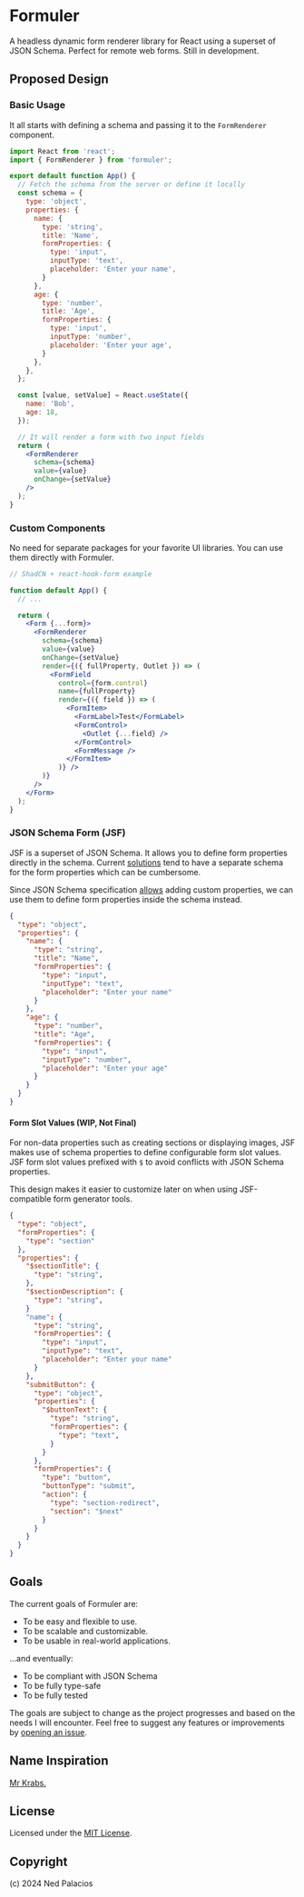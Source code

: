 # Formuler

A headless dynamic form renderer library for React using a superset of JSON Schema.
Perfect for remote web forms. Still in development.

## Proposed Design
### Basic Usage
It all starts with defining a schema and passing it to the `FormRenderer` component.

```jsx
import React from 'react';
import { FormRenderer } from 'formuler';

export default function App() {
  // Fetch the schema from the server or define it locally
  const schema = {
    type: 'object',
    properties: {
      name: {
        type: 'string',
        title: 'Name',
        formProperties: {
          type: 'input',
          inputType: 'text',
          placeholder: 'Enter your name',
        }
      },
      age: {
        type: 'number',
        title: 'Age',
        formProperties: {
          type: 'input',
          inputType: 'number',
          placeholder: 'Enter your age',
        }
      },
    },
  };

  const [value, setValue] = React.useState({
    name: 'Bob',
    age: 18,
  });

  // It will render a form with two input fields
  return (
    <FormRenderer
      schema={schema}
      value={value}
      onChange={setValue}
    />
  );
}
```

### Custom Components
No need for separate packages for your favorite UI libraries. You can use them directly with Formuler.

```jsx
// ShadCN + react-hook-form example

function default App() {
  // ...

  return (
    <Form {...form}>
      <FormRenderer
        schema={schema}
        value={value}
        onChange={setValue}
        render={({ fullProperty, Outlet }) => (
          <FormField
            control={form.control}
            name={fullProperty}
            render={({ field }) => (
              <FormItem>
                <FormLabel>Test</FormLabel>
                <FormControl>
                  <Outlet {...field} />
                </FormControl>
                <FormMessage />
              </FormItem>
            )} />
        )}
      />
    </Form>
  );
}
```

### JSON Schema Form (JSF)
JSF is a superset of JSON Schema. It allows you to define form properties directly in the schema.
Current [solutions](https://jsonforms.io) tend to have a separate schema for the form properties
which can be cumbersome.

Since JSON Schema specification [allows](https://json-schema.org/draft/2019-09/json-schema-core#rfc.section.6.5)
adding custom properties, we can use them to define form properties inside the schema instead.

```json
{
  "type": "object",
  "properties": {
    "name": {
      "type": "string",
      "title": "Name",
      "formProperties": {
        "type": "input",
        "inputType": "text",
        "placeholder": "Enter your name"
      }
    },
    "age": {
      "type": "number",
      "title": "Age",
      "formProperties": {
        "type": "input",
        "inputType": "number",
        "placeholder": "Enter your age"
      }
    }
  }
}
```

#### Form Slot Values (WIP, Not Final)
For non-data properties such as creating sections or displaying images, JSF makes use
of schema properties to define configurable form slot values. JSF form slot values prefixed
with `$` to avoid conflicts with JSON Schema properties.

This design makes it easier to customize later on when using JSF-compatible form generator tools.

```json
{
  "type": "object",
  "formProperties": {
    "type": "section"
  },
  "properties": {
    "$sectionTitle": {
      "type": "string",
    },
    "$sectionDescription": {
      "type": "string",
    }
    "name": {
      "type": "string",
      "formProperties": {
        "type": "input",
        "inputType": "text",
        "placeholder": "Enter your name"
      }
    },
    "submitButton": {
      "type": "object",
      "properties": {
        "$buttonText": {
          "type": "string",
          "formProperties": {
            "type": "text",
          }
        }
      },
      "formProperties": {
        "type": "button",
        "buttonType": "submit",
        "action": {
          "type": "section-redirect",
          "section": "$next"
        }
      }
    }
  }
}
```

## Goals
The current goals of Formuler are:
- To be easy and flexible to use.
- To be scalable and customizable.
- To be usable in real-world applications.

...and eventually:
- To be compliant with JSON Schema
- To be fully type-safe
- To be fully tested

The goals are subject to change as the project progresses and
based on the needs I will encounter. Feel free to suggest any
features or improvements by [opening an issue](https://github.com/nedpals/formuler/issues).

## Name Inspiration
[Mr Krabs.](https://youtu.be/bVbvki7IvQY)

## License
Licensed under the [MIT License](LICENSE).

## Copyright
(c) 2024 Ned Palacios

